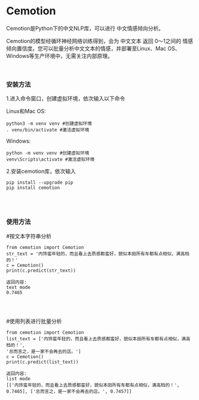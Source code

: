 # Cemotion
<p>Cemotion是Python下的中文NLP库，可以进行 中文情感倾向分析。</p>

<p>Cemotion的模型经循环神经网络训练得到，会为 中文文本 返回 0～1之间的 情感倾向置信度。您可以批量分析中文文本的情感，并部署至Linux、Mac OS、Windows等生产环境中，无需关注内部原理。</p>

<p>&nbsp;</p>

<h3><strong>安装方法</strong></h3>

<p>1.进入命令窗口，创建虚拟环境，依次输入以下命令</p>

<p>Linux和Mac OS:</p>

<pre>
<code>python3 -m venv venv #创建虚拟环境
. venv/bin/activate #激活虚拟环境</code></pre>

<p>Windows:</p>

<pre>
<code>python -m venv venv #创建虚拟环境
venv\Scripts\activate #激活虚拟环境</code></pre>

<p>2.安装cemotion库，依次输入</p>

<pre>
<code>pip install --upgrade pip
pip install cemotion</code></pre>

<p><br />
&nbsp;</p>

<h3><strong>使用方法</strong></h3>

<p>#按文本字符串分析</p>

<pre>
<code class="language-python">from cemotion import Cemotion
str_text = '内饰蛮年轻的，而且看上去质感都蛮好，貌似本田所有车都有点相似，满高档的！'
c = Cemotion()
print(c.predict(str_text))</code></pre>

<pre>
<code>返回内容:
text mode
0.7465

</code></pre>

<p>&nbsp;</p>

<p>#使用列表进行批量分析</p>

<pre>
<code class="language-python">from cemotion import Cemotion
list_text = ['内饰蛮年轻的，而且看上去质感都蛮好，貌似本田所有车都有点相似，满高档的！',
'总而言之，是一家不会再去的店。']
c = Cemotion()
print(c.predict(list_text))</code></pre>

<pre>
<code>返回内容:
list mode
[['内饰蛮年轻的，而且看上去质感都蛮好，貌似本田所有车都有点相似，满高档的！', 0.7465], ['总而言之，是一家不会再去的店。', 0.7457]]</code></pre>

<p>&nbsp;</p>
